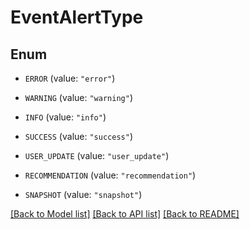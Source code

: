 # EventAlertType

## Enum

- `ERROR` (value: `"error"`)

- `WARNING` (value: `"warning"`)

- `INFO` (value: `"info"`)

- `SUCCESS` (value: `"success"`)

- `USER_UPDATE` (value: `"user_update"`)

- `RECOMMENDATION` (value: `"recommendation"`)

- `SNAPSHOT` (value: `"snapshot"`)

[[Back to Model list]](../README.md#documentation-for-models) [[Back to API list]](../README.md#documentation-for-api-endpoints) [[Back to README]](../README.md)
